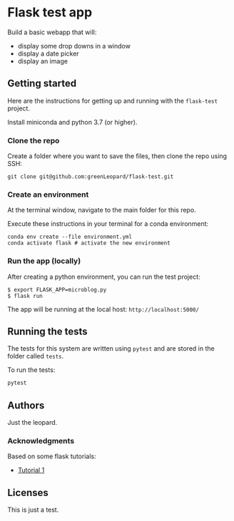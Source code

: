 # Flask test app

Build a basic webapp that will:
* display some drop downs in a window
* display a date picker
* display an image

## Getting started

Here are the instructions for getting up and running with the `flask-test` project.

Install miniconda and python 3.7 (or higher).

### Clone the repo 

Create a folder where you want to save the files, then clone the repo using SSH:

```
git clone git@github.com:greenLeopard/flask-test.git
```

### Create an environment

At the terminal window, navigate to the main folder for this repo.

Execute these instructions in your terminal for a conda environment:
```
conda env create --file environment.yml
conda activate flask # activate the new environment
```

### Run the app (locally)

After creating a python environment, you can run the test project:

```
$ export FLASK_APP=microblog.py
$ flask run
```

The app will be running at the local host:  `http://localhost:5000/`

## Running the tests

The tests for this system are written using `pytest` and are stored in the folder called `tests`.

To run the tests:
```python
pytest
```

## Authors

Just the leopard.

### Acknowledgments

Based on some flask tutorials:
 * [Tutorial 1](https://blog.miguelgrinberg.com/post/the-flask-mega-tutorial-part-i-hello-world)
 


## Licenses

This is just a test.